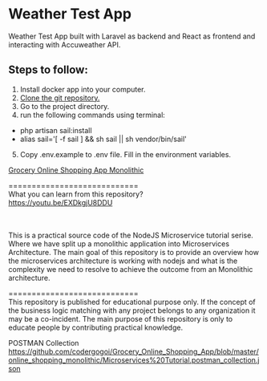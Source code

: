 # Weather Test App

Weather Test App built with Laravel as backend and React as frontend and interacting with Accuweather API.

## Steps to follow:

1. Install docker app into your computer.
2. [Clone the git repository.](https://github.com/skid06/weather-test)
3. Go to the project directory.
4. run the following commands using terminal:

-   php artisan sail:install
-   alias sail='[ -f sail ] && sh sail || sh vendor/bin/sail'

5. Copy .env.example to .env file. Fill in the environment variables.

[Grocery Online Shopping App Monolithic](https://github.com/codergogoi/Grocery_Online_Shopping_App)

============================
</br>
What you can learn from this repository?
</br>
https://youtu.be/EXDkgjU8DDU
</br>
</br>
</br>

This is a practical source code of the NodeJS Microservice tutorial serise. Where we have split up a monolithic application into Microservices Architecture. The main goal of this repository is to provide an overview how the microservices architecture is working with nodejs and what is the complexity we need to resolve to achieve the outcome from an Monolithic architecture.

============================
</br>
This repository is published for educational purpose only. If the concept of the business logic matching with any project belongs to any organization it may be a co-incident. The main purpose of this repository is only to educate people by contributing practical knowledge.
</br>

POSTMAN Collection
</br>
https://github.com/codergogoi/Grocery_Online_Shopping_App/blob/master/online_shopping_monolithic/Microservices%20Tutorial.postman_collection.json
